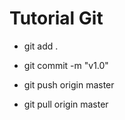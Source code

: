 # Tutorial Git

- git add .
- git commit -m "v1.0"
- git push origin master

- git pull origin master